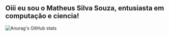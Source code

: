 ## Oiii eu sou o Matheus Silva Souza, entusiasta em computação e ciencia!

![Anurag's GitHub stats](https://github-readme-stats.vercel.app/api?username=anuraghazra&theme=dark&show_icons=true)
